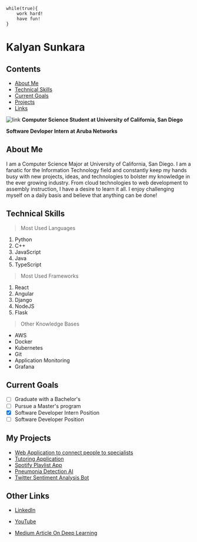 ```
while(true){
    work hard!
    have fun!
}
```
# Kalyan Sunkara
## Contents
  - [About Me](#about-me)
  - [Technical Skills](#technical-skills)
  - [Current Goals](#current-goals)
  - [Projects](#my-projects)
  - [Links](#other-links)


![link](/CSE110/screenshots/profilepic.jpg)
**Computer Science Student at University of California, San Diego**

**Software Devloper Intern at Aruba Networks**
## About Me
I am a Computer Science Major at University of California, San Diego. I am a fanatic for the Information Technology field and constantly keep my hands busy with new projects, ideas, and technologies to bolster my knowledge in the ever growing industry. From cloud technologies to web development to assembly instruction, I have a desire to learn it all. I enjoy challenging myself on a daily basis and believe that anything can be done!
## Technical Skills
> Most Used Languages
1) Python
2) C++
3) JavaScript
4) Java
5) TypeScript
> Most Used Frameworks
1) React
2) Angular
3) Django
4) NodeJS
5) Flask
> Other Knowledge Bases
- AWS
- Docker
- Kubernetes
- Git
- Application Monitoring
- Grafana


## Current Goals
- [ ] Graduate with a Bachelor's
- [ ] Pursue a Master's program
- [x] Software Developer Intern Position
- [ ] Software Developer Position

## My Projects
- [Web Application to connect people to specialists](https://github.com/Kalyan-Sunkara/The-Connekt-Project)
- [Tutoring Application](https://github.com/JimSongTheGreatest/Kocoon)
- [Spotify Playlist App](https://github.com/Kalyan-Sunkara/SpotifyPlaylistGenerator)
- [Pneumonia Detection AI](https://github.com/Kalyan-Sunkara/Pneumonia-Ludwig-Model)
- [Twitter Sentiment Analysis Bot](https://github.com/Kalyan-Sunkara/TwitterAnalysis)

## Other Links
- [LinkedIn](https://www.linkedin.com/in/kalyan-sunkara/)

- [YouTube](https://www.youtube.com/channel/UCnJoUhrPFVzYyz_hvj4XuAA)

- [Medium Article On Deep Learning](https://medium.com/analytics-vidhya/identifying-pneumonia-in-chest-x-rays-using-ludwig-deep-learning-and-python-6e7de032e538)
